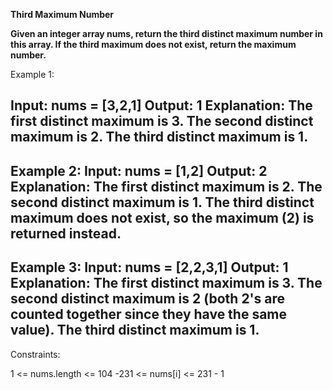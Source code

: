 **Third Maximum Number**

**Given an integer array nums, return the third distinct maximum number in this array. If the third maximum does not exist, return the maximum number.**

Example 1:

Input: nums = [3,2,1]
Output: 1
Explanation:
The first distinct maximum is 3.
The second distinct maximum is 2.
The third distinct maximum is 1.
---
Example 2:
Input: nums = [1,2]
Output: 2
Explanation:
The first distinct maximum is 2.
The second distinct maximum is 1.
The third distinct maximum does not exist, so the maximum (2) is returned instead.
---
Example 3:
Input: nums = [2,2,3,1]
Output: 1
Explanation:
The first distinct maximum is 3.
The second distinct maximum is 2 (both 2's are counted together since they have the same value).
The third distinct maximum is 1.
 ---

Constraints:

1 <= nums.length <= 104
-231 <= nums[i] <= 231 - 1
